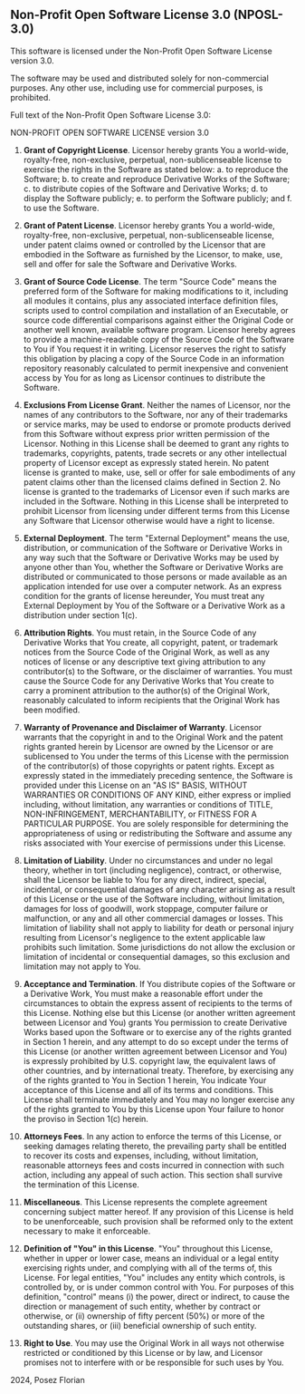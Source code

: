 ## Non-Profit Open Software License 3.0 (NPOSL-3.0)

This software is licensed under the Non-Profit Open Software License version 3.0.

The software may be used and distributed solely for non-commercial purposes. Any other use, including use for commercial purposes, is prohibited.

Full text of the Non-Profit Open Software License 3.0:

NON-PROFIT OPEN SOFTWARE LICENSE version 3.0

1. **Grant of Copyright License**. Licensor hereby grants You a world-wide, royalty-free, non-exclusive, perpetual, non-sublicenseable license to exercise the rights in the Software as stated below:
  a. to reproduce the Software;
  b. to create and reproduce Derivative Works of the Software;
  c. to distribute copies of the Software and Derivative Works;
  d. to display the Software publicly;
  e. to perform the Software publicly; and
  f. to use the Software.

2. **Grant of Patent License**. Licensor hereby grants You a world-wide, royalty-free, non-exclusive, perpetual, non-sublicenseable license, under patent claims owned or controlled by the Licensor that are embodied in the Software as furnished by the Licensor, to make, use, sell and offer for sale the Software and Derivative Works.

3. **Grant of Source Code License**. The term "Source Code" means the preferred form of the Software for making modifications to it, including all modules it contains, plus any associated interface definition files, scripts used to control compilation and installation of an Executable, or source code differential comparisons against either the Original Code or another well known, available software program. Licensor hereby agrees to provide a machine-readable copy of the Source Code of the Software to You if You request it in writing. Licensor reserves the right to satisfy this obligation by placing a copy of the Source Code in an information repository reasonably calculated to permit inexpensive and convenient access by You for as long as Licensor continues to distribute the Software.

4. **Exclusions From License Grant**. Neither the names of Licensor, nor the names of any contributors to the Software, nor any of their trademarks or service marks, may be used to endorse or promote products derived from this Software without express prior written permission of the Licensor. Nothing in this License shall be deemed to grant any rights to trademarks, copyrights, patents, trade secrets or any other intellectual property of Licensor except as expressly stated herein. No patent license is granted to make, use, sell or offer for sale embodiments of any patent claims other than the licensed claims defined in Section 2. No license is granted to the trademarks of Licensor even if such marks are included in the Software. Nothing in this License shall be interpreted to prohibit Licensor from licensing under different terms from this License any Software that Licensor otherwise would have a right to license.

5. **External Deployment**. The term "External Deployment" means the use, distribution, or communication of the Software or Derivative Works in any way such that the Software or Derivative Works may be used by anyone other than You, whether the Software or Derivative Works are distributed or communicated to those persons or made available as an application intended for use over a computer network. As an express condition for the grants of license hereunder, You must treat any External Deployment by You of the Software or a Derivative Work as a distribution under section 1(c).

6. **Attribution Rights**. You must retain, in the Source Code of any Derivative Works that You create, all copyright, patent, or trademark notices from the Source Code of the Original Work, as well as any notices of license or any descriptive text giving attribution to any contributor(s) to the Software, or the disclaimer of warranties. You must cause the Source Code for any Derivative Works that You create to carry a prominent attribution to the author(s) of the Original Work, reasonably calculated to inform recipients that the Original Work has been modified.

7. **Warranty of Provenance and Disclaimer of Warranty**. Licensor warrants that the copyright in and to the Original Work and the patent rights granted herein by Licensor are owned by the Licensor or are sublicensed to You under the terms of this License with the permission of the contributor(s) of those copyrights or patent rights. Except as expressly stated in the immediately preceding sentence, the Software is provided under this License on an "AS IS" BASIS, WITHOUT WARRANTIES OR CONDITIONS OF ANY KIND, either express or implied including, without limitation, any warranties or conditions of TITLE, NON-INFRINGEMENT, MERCHANTABILITY, or FITNESS FOR A PARTICULAR PURPOSE. You are solely responsible for determining the appropriateness of using or redistributing the Software and assume any risks associated with Your exercise of permissions under this License.

8. **Limitation of Liability**. Under no circumstances and under no legal theory, whether in tort (including negligence), contract, or otherwise, shall the Licensor be liable to You for any direct, indirect, special, incidental, or consequential damages of any character arising as a result of this License or the use of the Software including, without limitation, damages for loss of goodwill, work stoppage, computer failure or malfunction, or any and all other commercial damages or losses. This limitation of liability shall not apply to liability for death or personal injury resulting from Licensor's negligence to the extent applicable law prohibits such limitation. Some jurisdictions do not allow the exclusion or limitation of incidental or consequential damages, so this exclusion and limitation may not apply to You.

9. **Acceptance and Termination**. If You distribute copies of the Software or a Derivative Work, You must make a reasonable effort under the circumstances to obtain the express assent of recipients to the terms of this License. Nothing else but this License (or another written agreement between Licensor and You) grants You permission to create Derivative Works based upon the Software or to exercise any of the rights granted in Section 1 herein, and any attempt to do so except under the terms of this License (or another written agreement between Licensor and You) is expressly prohibited by U.S. copyright law, the equivalent laws of other countries, and by international treaty. Therefore, by exercising any of the rights granted to You in Section 1 herein, You indicate Your acceptance of this License and all of its terms and conditions. This License shall terminate immediately and You may no longer exercise any of the rights granted to You by this License upon Your failure to honor the proviso in Section 1(c) herein.

10. **Attorneys Fees**. In any action to enforce the terms of this License, or seeking damages relating thereto, the prevailing party shall be entitled to recover its costs and expenses, including, without limitation, reasonable attorneys fees and costs incurred in connection with such action, including any appeal of such action. This section shall survive the termination of this License.

11. **Miscellaneous**. This License represents the complete agreement concerning subject matter hereof. If any provision of this License is held to be unenforceable, such provision shall be reformed only to the extent necessary to make it enforceable.

12. **Definition of "You" in this License**. "You" throughout this License, whether in upper or lower case, means an individual or a legal entity exercising rights under, and complying with all of the terms of, this License. For legal entities, "You" includes any entity which controls, is controlled by, or is under common control with You. For purposes of this definition, "control" means (i) the power, direct or indirect, to cause the direction or management of such entity, whether by contract or otherwise, or (ii) ownership of fifty percent (50%) or more of the outstanding shares, or (iii) beneficial ownership of such entity.

13. **Right to Use**. You may use the Original Work in all ways not otherwise restricted or conditioned by this License or by law, and Licensor promises not to interfere with or be responsible for such uses by You.

2024, Posez Florian
